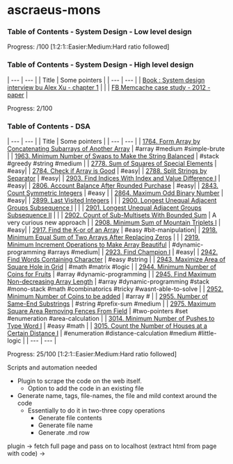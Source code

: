 # ascraeus-mons

### Table of Contents - System Design - Low level design

Progress: /100 [1:2:1::Easier:Medium:Hard ratio followed]

### Table of Contents - System Design - High level design

| --- | --- |
| Title | Some pointers |
| --- | --- |
| [Book : System design interview bu Alex Xu - chapter 1](./system-design/high-level-design/system-design-interview-by-alex-xu.md) | |
| [FB Memcache case study - 2012 - paper](./system-design/high-level-design/FB_memcache_2012.pdf) | 

Progress: 2/100

### Table of Contents - DSA

| --- | --- |
| Title | Some pointers |
| --- | --- |
| [1764. Form Array by Concatenating Subarrays of Another Array](.dsa/leetcode/kuiperBelt/FormArrayByConcatenatingSubarraysOfAnotherArray.java) | #array #medium #simple-brute |
| [1963. Minimum Number of Swaps to Make the String Balanced](.dsa/leetcode/kuiperBelt/MinNumberOfSwapsToMakeStrBalanced.java) | #stack #greedy #string #medium |
| [2778. Sum of Squares of Special Elements](.dsa/leetcode/kuiperBelt/EasySetI.java) | #easy|
| [2784. Check if Array is Good](.dsa/leetcode/kuiperBelt/EasySetI.java) | #easy|
| [2788. Split Strings by Separator](.dsa/leetcode/kuiperBelt/EasySetI.java) | #easy|
| [2903. Find Indices With Index and Value Difference I](.dsa/leetcode/kuiperBelt/EasySetI.java) | #easy|
| [2806. Account Balance After Rounded Purchase](.dsa/leetcode/kuiperBelt/EasySetI.java) | #easy|
| [2843. Count Symmetric Integers](.dsa/leetcode/kuiperBelt/EasySetI.java) | #easy |
| [2864. Maximum Odd Binary Number](.dsa/leetcode/kuiperBelt/EasySetI.java) | #easy|
| [2899. Last Visited Integers](./dsa/leetcode/kuiperBelt/LastVisitedIntegers.java) | |
| [2900.  Longest Unequal Adjacent Groups Subsequence I](./dsa/leetcode/kuiperBelt/LongestUnequalAdjGroupsSubseqI.java) | |
| [2901.  Longest Unequal Adjacent Groups Subsequence II](./dsa/leetcode/kuiperBelt/LongestUnequalAdjGroupsSubseqII.java) | |
| [2902. Count of Sub-Multisets With Bounded Sum](./dsa/leetcode/kuiperBelt/CountOfSubMultisetsWithBoundedSum.java) | A very curious new approach |
| [2908. Minimum Sum of Mountain Triplets I](.dsa/leetcode/kuiperBelt/EasySetI.java) | #easy|
| [2917. Find the K-or of an Array](.dsa/leetcode/kuiperBelt/EasySetI.java) | #easy #bit-manipulation|
| [2918. Minimum Equal Sum of Two Arrays After Replacing Zeros](./dsa/leetcode/kuiperBelt/MinimumEqualSumOfTwoArraysAfterReplacingZeros.java) | |
| [2919. Minimum Increment Operations to Make Array Beautiful](.dsa/leetcode/kuiperBelt/MinoOfIncrementOperationsToMakeArrayBeautiful.java) | #dynamic-programming #arrays #medium|
| [2923. Find Champion I](.dsa/leetcode/kuiperBelt/EasySetI.java) | #easy|
| [2942. Find Words Containing Character](.dsa/leetcode/kuiperBelt/LeetcodeBiweekly118.java) | #easy #string |
| [2943. Maximize Area of Square Hole in Grid](.dsa/leetcode/kuiperBelt/LeetcodeBiweekly118.java) | #math #matrix #logic |
| [2944. Minimum Number of Coins for Fruits](.dsa/leetcode/kuiperBelt/LeetcodeBiweekly118.java) | #array #dynamic-programming |
| [2945. Find Maximum Non-decreasing Array Length](.dsa/leetcode/kuiperBelt/LeetcodeBiweekly118.java) | #array #dynamic-programming #stack #mono-stack #math #combinatorics #tricky #wasnt-able-to-solve |
| [2952. Minimum Number of Coins to be added](.dsa/leetcode/kuiperBelt/MinimumNumberOfCoinsToBeAdded.java) | #array # |
| [2955. Number of Same-End Substrings](.dsa/leetcode/kuiperBelt/NumberOfSameEndSubstrings.java) | #string #prefix-sum #medium |
| [2975. Maximum Square Area Removing Fences From Field](./dsa/leetcode/kuiperBelt/MaximumSquareAreaRemovingFencesFromField.java) | #two-pointers #set #enumeration #area-calculation |
| [3014. Minimum Number of Pushes to Type Word I](./dsa/leetcode/kuiperBelt/ManimumNumberOfPushedToTypeWordI.java) | #easy #math |
| [3015. Count the Number of Houses at a Certain Distance I](./dsa/leetcode/kuiperBelt/CountNumberOfHousesAtCertainDistanceI.java) | #enumeration #distance-calculation #medium #little-logic |
| --- | --- |

Progress: 25/100  [1:2:1::Easier:Medium:Hard ratio followed]

Scripts and automation needed
- Plugin to scrape the code on the web itself. 
  - Option to add the code in an existing file
- Generate name, tags, file-names, the file and mild context around the code
  - Essentially to do it in two-three copy operations
    - Generate file contents
    - Generate file name
    - Generate .md row

plugin -> fetch full page and pass on to localhost 
(extract html from page with code) -> 